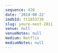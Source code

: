 ```yaml
---
sequence: 420
date: '2014-08-22'
imdbId: tt1853739
slug: youre-next-2011
venue: null
venueNotes: null
medium: Netflix
mediumNotes: null
---
```


